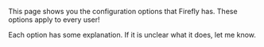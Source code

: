 This page shows you the configuration options that Firefly has. These options apply to every user!

Each option has some explanation. If it is unclear what it does, let me know.
